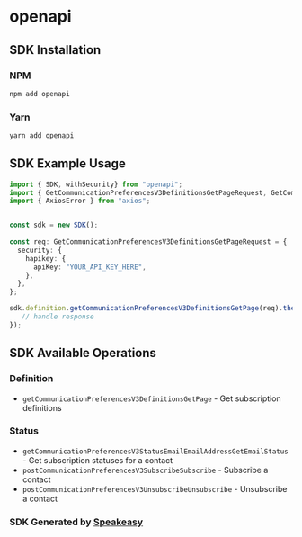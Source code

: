 # openapi

<!-- Start SDK Installation -->
## SDK Installation

### NPM

```bash
npm add openapi
```

### Yarn

```bash
yarn add openapi
```
<!-- End SDK Installation -->

## SDK Example Usage
<!-- Start SDK Example Usage -->
```typescript
import { SDK, withSecurity} from "openapi";
import { GetCommunicationPreferencesV3DefinitionsGetPageRequest, GetCommunicationPreferencesV3DefinitionsGetPageResponse } from "openapi/src/sdk/models/operations";
import { AxiosError } from "axios";


const sdk = new SDK();
    
const req: GetCommunicationPreferencesV3DefinitionsGetPageRequest = {
  security: {
    hapikey: {
      apiKey: "YOUR_API_KEY_HERE",
    },
  },
};

sdk.definition.getCommunicationPreferencesV3DefinitionsGetPage(req).then((res: GetCommunicationPreferencesV3DefinitionsGetPageResponse | AxiosError) => {
   // handle response
});
```
<!-- End SDK Example Usage -->

<!-- Start SDK Available Operations -->
## SDK Available Operations

### Definition

* `getCommunicationPreferencesV3DefinitionsGetPage` - Get subscription definitions

### Status

* `getCommunicationPreferencesV3StatusEmailEmailAddressGetEmailStatus` - Get subscription statuses for a contact
* `postCommunicationPreferencesV3SubscribeSubscribe` - Subscribe a contact
* `postCommunicationPreferencesV3UnsubscribeUnsubscribe` - Unsubscribe a contact

<!-- End SDK Available Operations -->

### SDK Generated by [Speakeasy](https://docs.speakeasyapi.dev/docs/using-speakeasy/client-sdks)
